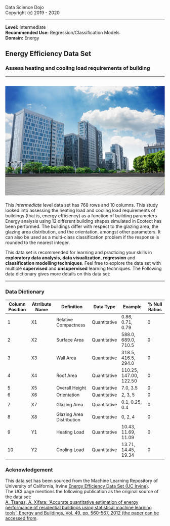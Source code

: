 Data Science Dojo <br/>
Copyright (c) 2019 - 2020

---

**Level:** Intermediate <br/>
**Recommended Use:** Regression/Classification Models<br/>
**Domain:** Energy<br/> 

## Energy Efficiency Data Set 

### Assess heating and cooling load requirements of building 


---
![](EnergyEfficiency_hover.jpg)
---

This *intermediate* level data set has 768 rows and 10 columns.
This study looked into assessing the heating load and cooling load requirements of buildings (that is, energy efficiency) as a function of building parameters
Energy analysis using 12 different building shapes simulated in Ecotect has been performed. 
The buildings differ with respect to the glazing area, the glazing area distribution, and the orientation, amongst other parameters. 
It can also be used as a multi-class classification problem if the response is rounded to the nearest integer.

This data set is recommended for learning and practicing your skills in **exploratory data analysis**, **data visualization**, **regression** and **classification modelling techniques**. 
Feel free to explore the data set with multiple **supervised** and **unsupervised** learning techniques. 
The Following data dictionary gives more details on this data set:

---

### Data Dictionary 

| Column   Position 	| Atrribute Name 	| Definition                   	| Data Type    	| Example                	| % Null Ratios 	|
|-------------------	|----------------	|------------------------------	|--------------	|------------------------	|---------------	|
| 1                 	| X1             	| Relative   Compactness       	| Quantitative 	| 0.86, 0.71, 0.79       	| 0             	|
| 2                 	| X2             	| Surface   Area               	| Quantitative 	| 588.0, 689.0, 710.5    	| 0             	|
| 3                 	| X3             	| Wall   Area                  	| Quantitative 	| 318.5, 416.5, 294.0    	| 0             	|
| 4                 	| X4             	| Roof   Area                  	| Quantitative 	| 110.25, 147.00, 122.50 	| 0             	|
| 5                 	| X5             	| Overall   Height             	| Quantitative 	| 7.0, 3.5               	| 0             	|
| 6                 	| X6             	| Orientation                  	| Quantitative 	| 2, 3, 5                	| 0             	|
| 7                 	| X7             	| Glazing   Area               	| Quantitative 	| 0.1, 0.25, 0.4         	| 0             	|
| 8                 	| X8             	| Glazing Area   Distribution  	| Quantitative 	| 0, 2, 4                	| 0             	|
| 9                 	| Y1             	| Heating   Load               	| Quantitative 	| 10.43, 11.69, 11.09    	| 0             	|
| 10                	| Y2             	| Cooling Load                 	| Quantitative 	| 13.71, 14.45, 19.34    	| 0             	|


### Acknowledgement


This data set has been sourced from the Machine Learning Repository of University of California, Irvine [Energy Efficiency Data Set (UC Irvine)](https://archive.ics.uci.edu/ml/datasets/Energy+efficiency).<br/> 
The UCI page mentions the following publication as the original source of the data set:<br/> 
[A. Tsanas, A. Xifara: 'Accurate quantitative estimation of energy performance of residential buildings using statistical machine learning tools', Energy and Buildings, Vol. 49, pp. 560-567, 2012 (the paper can be accessed from](http://people.maths.ox.ac.uk/tsanas/Preprints/ENB2012.pdf).  
